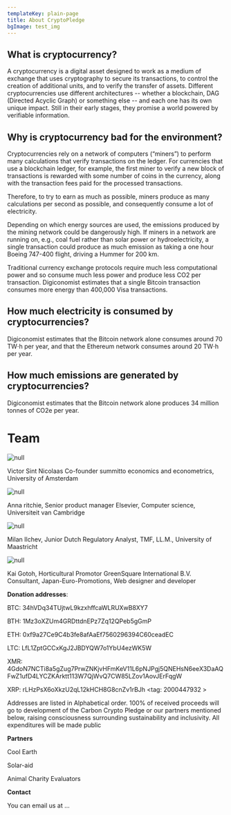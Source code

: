 ```yaml
---
templateKey: plain-page
title: About CryptoPledge
bgImage: test_img
---
```

## What is cryptocurrency?

A cryptocurrency is a digital asset designed to work as a medium of exchange that uses cryptography to secure its transactions, to control the creation of additional units, and to verify the transfer of assets. Different cryptocurrencies use different architectures -- whether a blockchain, DAG (Directed Acyclic Graph) or something else -- and each one has its own unique impact. Still in their early stages, they promise a world powered by verifiable information.

## Why is cryptocurrency bad for the environment?

Cryptocurrencies rely on a network of computers (“miners”) to perform many calculations that verify transactions on the ledger. For currencies that use a blockchain ledger, for example, the first miner to verify a new block of transactions is rewarded with some number of coins in the currency, along with the transaction fees paid for the processed transactions.

Therefore, to try to earn as much as possible, miners produce as many calculations per second as possible, and consequently consume a lot of electricity.

Depending on which energy sources are used, the emissions produced by the mining network could be dangerously high. If miners in a network are running on, e.g., coal fuel rather than solar power or hydroelectricity, a single transaction could produce as much emission as taking a one hour Boeing 747-400 flight, driving a Hummer for 200 km.

Traditional currency exchange protocols require much less computational power and so consume much less power and produce less CO2 per transaction. Digiconomist estimates that a single Bitcoin transaction consumes more energy than 400,000 Visa transactions.

## How much electricity is consumed by cryptocurrencies?

Digiconomist estimates that the Bitcoin network alone consumes around 70 TW⋅h per year, and that the Ethereum network consumes around 20 TW⋅h per year.

## How much emissions are generated by cryptocurrencies?

Digiconomist estimates that the Bitcoin network alone produces 34 million tonnes of CO2e per year.

# Team

![null](/img/dest_1.jpg)

Victor Sint Nicolaas Co-founder summitto economics and econometrics, University of Amsterdam

![null](/img/dest_2.jpg)

Anna ritchie, Senior product manager Elsevier, Computer science, Universiteit van Cambridge

![null](/img/dest_3.jpg)

Milan Ilchev, Junior Dutch Regulatory Analyst, TMF, LL.M., University of Maastricht

![null](/img/dest_4.jpg)

Kai Gotoh, Horticultural Promotor GreenSquare International B.V. Consultant, Japan-Euro-Promotions, Web designer and developer



**Donation addresses**:

BTC: 34hVDq34TUjtwL9kzxhffcaWLRUXwB8XY7

BTH: 1Mz3oXZUm4GRDttdnEPz7Zq12QPeb5gGmP

ETH: 0xf9a27Ce9C4b3fe8afAaEf7560296394C60ceadEC

LTC: LfL1ZptGCCxKgJ2JBDYQW7o1YbU4ezWK5W

XMR: 4GdoN7NCTi8a5gZug7PrwZNKjvHFmKeV11L6pNJPgj5QNEHsN6eeX3DaAQFwZ1ufD4LYCZKArktt113W7QjWvQ7CW85LZov1AovJErFqgW

XRP: rLHzPsX6oXkzU2qL12kHCH8G8cnZv1rBJh <tag: 2000447932 >



Addresses are listed in Alphabetical order. 100% of received proceeds will go to development of the Carbon Crypto Pledge or our partners mentioned below, raising consciousness surrounding sustainability and inclusivity. All expenditures will be made public



**Partners**

Cool Earth

Solar-aid

Animal Charity Evaluators

**Contact**

You can email us at ...
